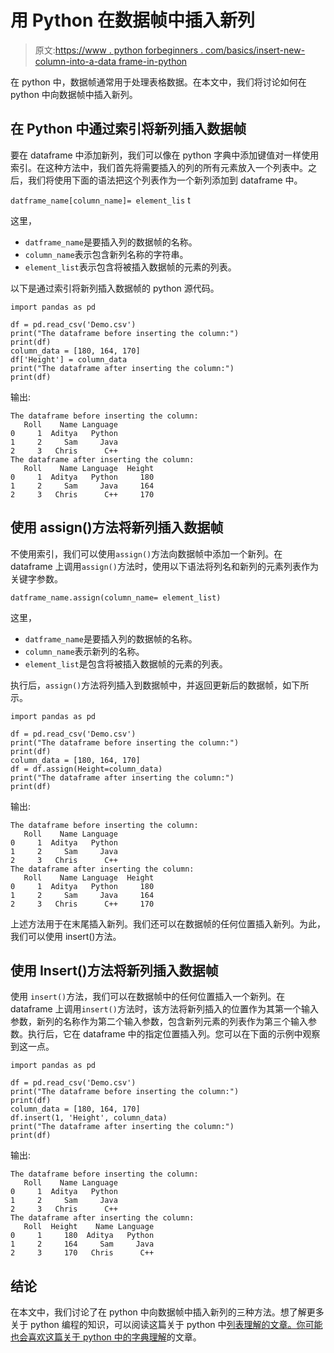 # 用 Python 在数据帧中插入新列

> 原文:[https://www . python forbeginners . com/basics/insert-new-column-into-a-data frame-in-python](https://www.pythonforbeginners.com/basics/insert-new-column-into-a-dataframe-in-python)

在 python 中，数据帧通常用于处理表格数据。在本文中，我们将讨论如何在 python 中向数据帧中插入新列。

## 在 Python 中通过索引将新列插入数据帧

要在 dataframe 中添加新列，我们可以像在 python 字典中添加键值对一样使用索引。在这种方法中，我们首先将需要插入的列的所有元素放入一个列表中。之后，我们将使用下面的语法把这个列表作为一个新列添加到 dataframe 中。

`datframe_name[column_name]= element_lis` t

这里，

*   `datframe_name`是要插入列的数据帧的名称。
*   `column_name`表示包含新列名称的字符串。
*   `element_list`表示包含将被插入数据帧的元素的列表。

以下是通过索引将新列插入数据帧的 python 源代码。

```
import pandas as pd

df = pd.read_csv('Demo.csv')
print("The dataframe before inserting the column:")
print(df)
column_data = [180, 164, 170]
df['Height'] = column_data
print("The dataframe after inserting the column:")
print(df) 
```

输出:

```
The dataframe before inserting the column:
   Roll    Name Language
0     1  Aditya   Python
1     2     Sam     Java
2     3   Chris      C++
The dataframe after inserting the column:
   Roll    Name Language  Height
0     1  Aditya   Python     180
1     2     Sam     Java     164
2     3   Chris      C++     170
```

## 使用 assign()方法将新列插入数据帧

不使用索引，我们可以使用`assign()`方法向数据帧中添加一个新列。在 dataframe 上调用`assign()`方法时，使用以下语法将列名和新列的元素列表作为关键字参数。

`datframe_name.assign(column_name= element_list)`

这里，

*   `datframe_name`是要插入列的数据帧的名称。
*   `column_name`表示新列的名称。
*   `element_list`是包含将被插入数据帧的元素的列表。

执行后，`assign()`方法将列插入到数据帧中，并返回更新后的数据帧，如下所示。

```
import pandas as pd

df = pd.read_csv('Demo.csv')
print("The dataframe before inserting the column:")
print(df)
column_data = [180, 164, 170]
df = df.assign(Height=column_data)
print("The dataframe after inserting the column:")
print(df)
```

输出:

```
The dataframe before inserting the column:
   Roll    Name Language
0     1  Aditya   Python
1     2     Sam     Java
2     3   Chris      C++
The dataframe after inserting the column:
   Roll    Name Language  Height
0     1  Aditya   Python     180
1     2     Sam     Java     164
2     3   Chris      C++     170 
```

上述方法用于在末尾插入新列。我们还可以在数据帧的任何位置插入新列。为此，我们可以使用 insert()方法。

## 使用 Insert()方法将新列插入数据帧

使用 `insert()`方法，我们可以在数据帧中的任何位置插入一个新列。在 dataframe 上调用`insert()`方法时，该方法将新列插入的位置作为其第一个输入参数，新列的名称作为第二个输入参数，包含新列元素的列表作为第三个输入参数。执行后，它在 dataframe 中的指定位置插入列。您可以在下面的示例中观察到这一点。

```
import pandas as pd

df = pd.read_csv('Demo.csv')
print("The dataframe before inserting the column:")
print(df)
column_data = [180, 164, 170]
df.insert(1, 'Height', column_data)
print("The dataframe after inserting the column:")
print(df)
```

输出:

```
The dataframe before inserting the column:
   Roll    Name Language
0     1  Aditya   Python
1     2     Sam     Java
2     3   Chris      C++
The dataframe after inserting the column:
   Roll  Height    Name Language
0     1     180  Aditya   Python
1     2     164     Sam     Java
2     3     170   Chris      C++
```

## 结论

在本文中，我们讨论了在 python 中向数据帧中插入新列的三种方法。想了解更多关于 python 编程的知识，可以阅读这篇关于 python 中[列表理解的文章。你可能也会喜欢这篇关于 python 中的](https://www.pythonforbeginners.com/basics/list-comprehensions-in-python)[字典理解](https://www.pythonforbeginners.com/dictionary/dictionary-comprehension-in-python)的文章。